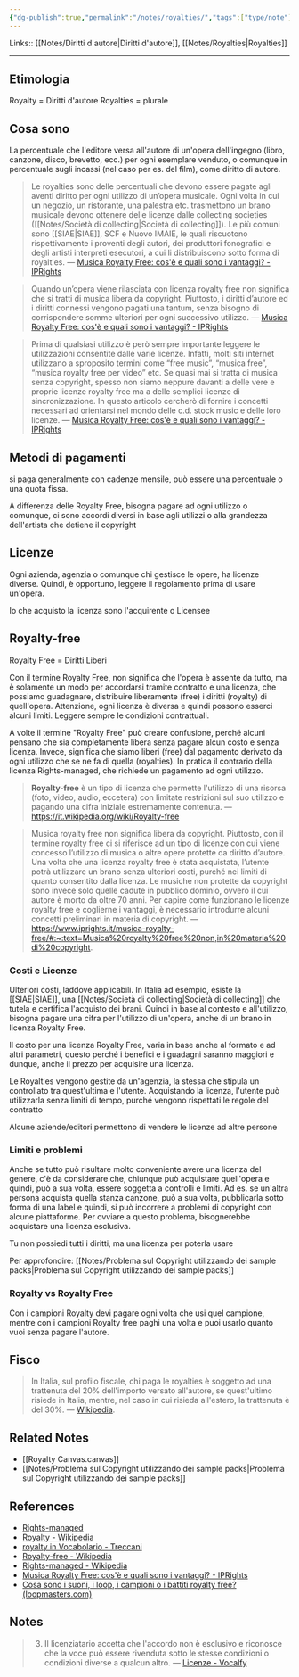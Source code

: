 ```yaml
---
{"dg-publish":true,"permalink":"/notes/royalties/","tags":["type/note"]}
---
```


Links:: [[Notes/Diritti d'autore\|Diritti d'autore]], [[Notes/Royalties\|Royalties]]

---
## Etimologia

Royalty = Diritti d'autore
Royalties = plurale

## Cosa sono

La percentuale che l'editore versa all'autore di un'opera dell'ingegno (libro, canzone, disco, brevetto, ecc.) per ogni esemplare venduto, o comunque in percentuale sugli incassi (nel caso per es. del film), come diritto di autore.


> Le royalties sono delle percentuali che devono essere pagate agli aventi diritto per ogni utilizzo di un’opera musicale. Ogni volta in cui un negozio, un ristorante, una palestra etc. trasmettono un brano musicale devono ottenere delle licenze dalle collecting societies ([[Notes/Società di collecting\|Società di collecting]]). Le più comuni sono [[SIAE\|SIAE]], SCF e Nuovo IMAIE, le quali riscuotono rispettivamente i proventi degli autori, dei produttori fonografici e degli artisti interpreti esecutori, a cui li distribuiscono sotto forma di royalties. — [Musica Royalty Free: cos'è e quali sono i vantaggi? - IPRights](https://www.iprights.it/musica-royalty-free/)

> Quando un’opera viene rilasciata con licenza royalty free non significa che si tratti di musica libera da copyright. Piuttosto, i diritti d’autore ed i diritti connessi vengono pagati una tantum, senza bisogno di corrispondere somme ulteriori per ogni successivo utilizzo. — [Musica Royalty Free: cos'è e quali sono i vantaggi? - IPRights](https://www.iprights.it/musica-royalty-free/)

> Prima di qualsiasi utilizzo è però sempre importante leggere le utilizzazioni consentite dalle varie licenze. Infatti, molti siti internet utilizzano a sproposito termini come “free music”, “musica free”, “musica royalty free per video” etc. Se quasi mai si tratta di musica senza copyright, spesso non siamo neppure davanti a delle vere e proprie licenze royalty free ma a delle semplici licenze di sincronizzazione. In questo articolo cercherò di fornire i concetti necessari ad orientarsi nel mondo delle c.d. stock music e delle loro licenze. — [Musica Royalty Free: cos'è e quali sono i vantaggi? - IPRights](https://www.iprights.it/musica-royalty-free/)


## Metodi di pagamenti

si paga generalmente con cadenze mensile, può essere una percentuale o una quota fissa. 

A differenza delle Royalty Free, bisogna pagare ad ogni utilizzo o comunque, ci sono accordi diversi in base agli utilizzi o alla grandezza dell'artista che detiene il copyright

## Licenze

Ogni azienda, agenzia o comunque chi gestisce le opere, ha licenze diverse. Quindi, è opportuno, leggere il regolamento prima di usare un'opera.

Io che acquisto la licenza sono l'acquirente o Licensee

## Royalty-free

Royalty Free = Diritti Liberi

Con il termine Royalty Free, non significa che l'opera è assente da tutto, ma è solamente un modo per accordarsi tramite contratto e una licenza, che possiamo guadagnare, distribuire liberamente (free) i diritti (royalty) di quell'opera. Attenzione, ogni licenza è diversa e quindi possono esserci alcuni limiti. Leggere sempre le condizioni contrattuali. 

A volte il termine "Royalty Free" può creare confusione, perché alcuni pensano che sia completamente libera senza pagare alcun costo e senza licenza. Invece, significa che siamo liberi (free) dal pagamento derivato da ogni utilizzo che se ne fa di quella (royalties). In pratica il contrario della licenza Rights-managed, che richiede un pagamento ad ogni utilizzo. 

> **Royalty-free** è un tipo di licenza che permette l'utilizzo di una risorsa (foto, video, audio, eccetera) con limitate restrizioni sul suo utilizzo e pagando una cifra iniziale estremamente contenuta. — https://it.wikipedia.org/wiki/Royalty-free

> Musica royalty free non significa libera da copyright. Piuttosto, con il termine royalty free ci si riferisce ad un tipo di licenze con cui viene concesso l’utilizzo di musica o altre opere protette da diritto d’autore. Una volta che una licenza royalty free è stata acquistata, l’utente potrà utilizzare un brano senza ulteriori costi, purché nei limiti di quanto consentito dalla licenza. Le musiche non protette da copyright sono invece solo quelle cadute in pubblico dominio, ovvero il cui autore è morto da oltre 70 anni. Per capire come funzionano le licenze royalty free e coglierne i vantaggi, è necessario introdurre alcuni concetti preliminari in materia di copyright. — https://www.iprights.it/musica-royalty-free/#:~:text=Musica%20royalty%20free%20non,in%20materia%20di%20copyright.

### Costi e Licenze

Ulteriori costi, laddove applicabili. In Italia ad esempio, esiste la [[SIAE\|SIAE]], una [[Notes/Società di collecting\|Società di collecting]] che tutela e certifica l'acquisto dei brani. Quindi in base al contesto e all'utilizzo, bisogna pagare una cifra per l'utilizzo di un'opera, anche di un brano in licenza Royalty Free. 

Il costo per una licenza Royalty Free, varia in base anche al formato e ad altri parametri, questo perché i benefici e i guadagni saranno maggiori e dunque, anche il prezzo per acquisire una licenza.

Le Royalties vengono gestite da un'agenzia, la stessa che stipula un controllato tra quest'ultima e l'utente. Acquistando la licenza, l'utente può utilizzarla senza limiti di tempo, purché vengono rispettati le regole del contratto 

Alcune aziende/editori permettono di vendere le licenze ad altre persone

### Limiti e problemi

Anche se tutto può risultare molto conveniente avere una licenza del genere, c'è da considerare che, chiunque può acquistare quell'opera e quindi, può a sua volta, essere soggetta a controlli e limiti. Ad es. se un'altra persona acquista quella stanza canzone, può a sua volta, pubblicarla sotto forma di una label e quindi, si può incorrere a problemi di copyright con alcune piattaforme. 
Per ovviare a questo problema, bisognerebbe acquistare una licenza esclusiva. 

Tu non possiedi tutti i diritti, ma una licenza per poterla usare

Per approfondire: [[Notes/Problema sul Copyright utilizzando dei sample packs\|Problema sul Copyright utilizzando dei sample packs]]

### Royalty vs Royalty Free

Con i campioni Royalty devi pagare ogni volta che usi quel campione, mentre con i campioni Royalty free paghi una volta e puoi usarlo quanto vuoi senza pagare l'autore. 


## Fisco

> In Italia, sul profilo fiscale, chi paga le royalties è soggetto ad una trattenuta del 20% dell'importo versato all'autore, se quest'ultimo risiede in Italia, mentre, nel caso in cui risieda all'estero, la trattenuta è del 30%. — [Wikipedia](https://it.wikipedia.org/wiki/Royalty#:~:text=In%20Italia%2C%20sul%20profilo%20fiscale%2C%20chi%20paga%20le%20royalties%20%C3%A8%20soggetto%20ad%20una%20trattenuta%20del%2020%25%20dell%27importo%20versato%20all%27autore%2C%20se%20quest%27ultimo%20risiede%20in%20Italia%2C%20mentre%2C%20nel%20caso%20in%20cui%20risieda%20all%27estero%2C%20la%20trattenuta%20%C3%A8%20del%2030%25).



## Related Notes

- [[Royalty Canvas.canvas]]
- [[Notes/Problema sul Copyright utilizzando dei sample packs\|Problema sul Copyright utilizzando dei sample packs]]


## References

- [Rights-managed](https://it.wikipedia.org/wiki/Rights-managed)
- [Royalty - Wikipedia](https://it.wikipedia.org/wiki/Royalty)
- [royalty in Vocabolario - Treccani](https://www.treccani.it/vocabolario/royalty/)
- [Royalty-free - Wikipedia](https://it.wikipedia.org/wiki/Royalty-free)
- [Rights-managed - Wikipedia](https://it.wikipedia.org/wiki/Rights-managed)
- [Musica Royalty Free: cos'è e quali sono i vantaggi? - IPRights](https://www.iprights.it/musica-royalty-free/)
- [Cosa sono i suoni, i loop, i campioni o i battiti royalty free? (loopmasters.com)](https://www.loopmasters.com/articles/4226-What-Are-Royalty-Free-Sounds-Loops-Samples-Or-Beats-)


## Notes

> 3. Il licenziatario accetta che l'accordo non è esclusivo e riconosce che la voce può essere rivenduta sotto le stesse condizioni o condizioni diverse a qualcun altro. — [Licenze - Vocalfy](https://vocalfy.com/licenses)


